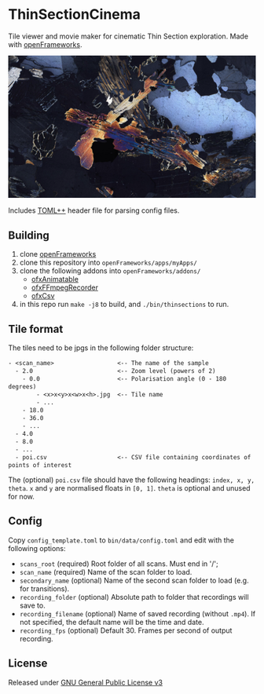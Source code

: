 # ThinSectionCinema

Tile viewer and movie maker for cinematic Thin Section exploration.
Made with [openFrameworks](https://openframeworks.cc/).

![Screenshot of a thin section scan with cross polarisation.](thinsection.png)

Includes [TOML++](https://marzer.github.io/tomlplusplus/index.html) header file for parsing config files.

## Building

1. clone [openFrameworks](https://github.com/openframeworks/openFrameworks)
2. clone this repository into `openFrameworks/apps/myApps/`
3. clone the following addons into `openFrameworks/addons/`
    - [ofxAnimatable](https://github.com/armadillu/ofxAnimatable)
    - [ofxFFmpegRecorder](https://github.com/Furkanzmc/ofxFFmpegRecorder)
    - [ofxCsv](https://github.com/paulvollmer/ofxCsv.git)
4. in this repo run `make -j8` to build, and `./bin/thinsections` to run.

## Tile format

The tiles need to be jpgs in the following folder structure:

```directory
- <scan_name>                  <-- The name of the sample
  - 2.0                        <-- Zoom level (powers of 2)
    - 0.0                      <-- Polarisation angle (0 - 180 degrees)
        - <x>x<y>x<w>x<h>.jpg  <-- Tile name
        - ...
    - 18.0
    - 36.0
    - ...
  - 4.0
  - 8.0
  - ...
  - poi.csv                    <-- CSV file containing coordinates of points of interest
```

The (optional) `poi.csv` file should have the following headings: `index, x, y, theta`.
`x` and `y` are normalised floats in `[0, 1]`.
`theta` is optional and unused for now.

## Config

Copy `config_template.toml` to `bin/data/config.toml` and edit with the following options:

- `scans_root` (required) Root folder of all scans. Must end in '/';
- `scan_name` (required) Name of the scan folder to load.
- `secondary_name` (optional) Name of the second scan folder to load (e.g. for transitions).
- `recording_folder` (optional) Absolute path to folder that recordings will save to.
- `recording_filename` (optional) Name of saved recording (without `.mp4`). If not specified, the default name will be the time and date.
- `recording_fps` (optional) Default 30. Frames per second of output recording.

## License

Released under [GNU General Public License v3](LICENSE)
